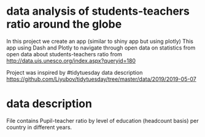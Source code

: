 # data analysis of students-teachers ratio around the globe

In this project we create an app (similar to shiny app but using plotly) 
This app using Dash and Plotly to navigate through open data on statistics from open data about students-teachers ratio from http://data.uis.unesco.org/index.aspx?queryid=180

Project was inspired by #tidytuesday data description https://github.com/Liyubov/tidytuesday/tree/master/data/2019/2019-05-07

# data description 

File contains Pupil-teacher ratio by level of education (headcount basis) per country in different years.
